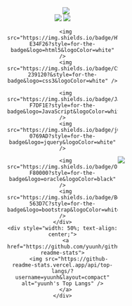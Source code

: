 <div align="center">
  <img src="https://capsule-render.vercel.app/api?type=waving&color=auto&height=150&section=header&text=Hello,%20World!&fontSize=50&fontColor=ffffff&animation=fadeIn" />
  
  <div style="display: flex; justify-content: center; align-items: center; width: 100%;">
    <div style="width: 50%; text-align: center;">
      <img src="https://img.shields.io/badge/Java-ED8B00?style=for-the-badge&logo=openjdk&logoColor=white" />
      <img src="https://img.shields.io/badge/Spring-6DB33F?style=for-the-badge&logo=spring&logoColor=white" />
      
      <img src="https://img.shields.io/badge/HTML5-E34F26?style=for-the-badge&logo=html5&logoColor=white" />
      <img src="https://img.shields.io/badge/CSS-239120?&style=for-the-badge&logo=css3&logoColor=white" />
      
      <img src="https://img.shields.io/badge/JavaScript-F7DF1E?style=for-the-badge&logo=JavaScript&logoColor=white" />
      <img src="https://img.shields.io/badge/jQuery-0769AD?style=for-the-badge&logo=jquery&logoColor=white" />
      
      <img src="https://img.shields.io/badge/Oracle-F80000?style=for-the-badge&logo=oracle&logoColor=black" />
      <img src="https://img.shields.io/badge/Bootstrap-563D7C?style=for-the-badge&logo=bootstrap&logoColor=white" />
    </div>
    <div style="width: 50%; text-align: center;">
      <a href="https://github.com/yuunh/github-readme-stats">
        <img src="https://github-readme-stats.vercel.app/api/top-langs/?username=yuunh&layout=compact" alt="yuunh's Top Langs" />
      </a>
    </div>
  </div>
  
  <img src="https://capsule-render.vercel.app/api?type=waving&color=auto&height=150&section=footer" />
</div>
